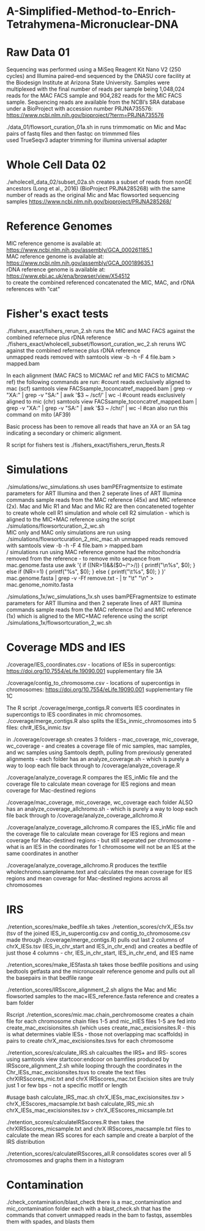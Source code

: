 # A-Simplified-Method-to-Enrich-Tetrahymena-Micronuclear-DNA

# Raw Data 01
Sequencing was performed using a MiSeq Reagent Kit Nano V2 (250 cycles) and Illumina paired-end sequenced by the DNASU core facility at the Biodesign Institute at Arizona State University. Samples were multiplexed with the final number of reads per sample being 1,048,024 reads for the MAC FACS sample and 904,282 reads for the MIC FACS sample. Sequencing reads are available from the NCBI’s SRA database under a BioProject with accession number PRJNA735576: https://www.ncbi.nlm.nih.gov/bioproject/?term=PRJNA735576 <br />

./data_01/flowsort_curation_01a.sh in runs trimmomatic on Mic and Mac pairs of fastq files and then fastqc on trimmmed files <br />
used TrueSeqv3 adapter trimming for illumina universal adapter <br />

# Whole Cell Data 02 
./wholecell_data_02/subset_02a.sh creates a subset of reads from nonGE ancestors (Long et al., 2016) (BioProject PRJNA285268) with the same number of reads as the original Mic and Mac flowsorted sequencing samples https://www.ncbi.nlm.nih.gov/bioproject/PRJNA285268/

# Reference Genomes 
MIC reference genome is available at: https://www.ncbi.nlm.nih.gov/assembly/GCA_000261185.1 <br />
MAC reference genome is available at: https://www.ncbi.nlm.nih.gov/assembly/GCA_000189635.1 <br />
rDNA reference genome is available at: https://www.ebi.ac.uk/ena/browser/view/X54512  <br />
to create the combined referenced concatenated the MIC, MAC, and rDNA references with "cat" 

# Fisher's exact tests  
./fishers_exact/fishers_rerun_2.sh runs the MIC and MAC FACS against the combined refernece plus rDNA reference <br />
./fishers_exact/wholecell_subset/flowsort_curation_wc_2.sh reruns WC against the combined refernece plus rDNA reference <br />
unmapped reads removed with samtools view -b -h -F 4 file.bam > mapped.bam

In each alignment (MAC FACS to MICMAC ref and MIC FACS to MICMAC ref) the following commands are run: #count reads exclusively aligned to mac (scf) 
samtools view FACSsample_toconcatref_mapped.bam | grep -v "XA:" | grep -v "SA:" | awk '$3 ~ /scf/' | wc -l 
#count reads exclusively aligned to mic (chr) 
samtools view FACSsample_toconcatref_mapped.bam | grep -v "XA:" | grep -v "SA:" | awk '$3 ~ /chr/' | wc -l #can also run this command on mito (AF39)

Basic process has been to remove all reads that have an XA or an SA tag indicating a secondary or chimeric alignment.

R script for fishers test is ./fishers_exact/fishers_rerun_ftests.R

# Simulations 
./simulations/wc_simulations.sh uses bamPEFragmentsize to estimate parameters for ART Illumina and then 2 seperate lines of ART Illumina commands sample reads from the MAC reference (45x) and MIC reference (2x). Mac and Mic R1 and Mac and Mic R2 are then concateneted togehter to create whole cell R1 simulation and whole cell R2 simulation - which is aligned to the MIC+MAC reference using the script ./simulations/flowsortcuration_2_wc.sh <br />
MIC only and MAC only simulations are run using ./simulations/flowsortcuration_2_mic_mac.sh
unmapped reads removed with samtools view -b -h -F 4 file.bam > mapped.bam <br />
/
simulations run using MAC reference genome had the mitochondria removed from the reference - to remove mito sequence from mac.genome.fasta use awk '{ if ((NR>1)&&($0~/^>/)) { printf("\n%s", $0); } else if (NR==1) { printf("%s", $0); } else { printf("\t%s", $0); } }' mac.genome.fasta | grep -v -Ff remove.txt - | tr "\t" "\n" > mac.genome_nomito.fasta

./simulations_1x/wc_simulations_1x.sh uses bamPEFragmentsize to estimate parameters for ART Illumina and then 2 seperate lines of ART Illumina commands sample reads from the MAC reference (1x) and MIC reference (1x) which is aligned to the MIC+MAC reference using the script ./simulations_1x/flowsortcuration_2_wc.sh

# Coverage MDS and IES
./coverage/IES_coordinates.csv - locations of IESs in supercontigs: https://doi.org/10.7554/eLife.19090.001 supplementary file 3A 

./coverage/contig_to_chromosome.csv - locations of supercontigs in chromosomes: https://doi.org/10.7554/eLife.19090.001 supplementary file 1C

The R script ./coverage/merge_contigs.R converts IES coordinates in supercontigs to IES coordinates in mic chromosomes. ./coverage/merge_contigs.R also splits the IESs_inmic_chromosomes into 5 files: chr#_IESs_inmic.tsv

in ./coverage/coverage.sh creates 3 folders - mac_coverage, mic_coverage, wc_coverage - and creates a coverage file of mic samples, mac samples, and wc samples using Samtools depth, pulling from previously generated alignments - each folder has an analyze_coverage.sh - which is purely a way to loop each file back through to /coverage/analyze_coverage.R 

./coverage/analyze_coverage.R compares the IES_inMic file and the coverage file to calculate mean coverage for IES regions and mean coverage for Mac-destined regions

./coverage/mac_coverage, mic_coverage, wc_coverage each folder ALSO has an analyze_coverage_allchromo.sh - which is purely a way to loop each file back through to /coverage/analyze_coverage_allchromo.R

./coverage/analyze_coverage_allchromo.R compares the IES_inMic file and the coverage file to calculate mean coverage for IES regions and mean coverage for Mac-destined regions - but still seperated per chromosome - what is an IES in the coordinates for 1 chromosome will not be an IES at the same coordinates in another

./coverage/analyze_coverage_allchromo.R produces the textfile wholechromo.samplename.text and calculates the mean coverage for IES regions and mean coverage for Mac-destined regions across all chromosomes 

# IRS 
./retention_scores/make_bedfile.sh takes ./retention_scores/chrX_IESs.tsv (tsv of the joined IES_in_supercontig.csv and contig_to_chromosome.csv made through ./coverage/merge_contigs.R) pulls out last 2 columns of chrX_IESs.tsv (IES_in_chr_start and IES_in_chr_end) and creates a bedfile of just those 4 columns - chr, IES_in_chr_start, IES_in_chr_end, and IES name 

./retention_scores/make_IESfasta.sh takes those bedfile positions and using bedtools getfasta and the micronucealr reference genome and pulls out all the basepairs in that bedfile range

./retention_scores/IRSscore_alignment_2.sh aligns the Mac and Mic flowsorted samples to the mac+IES_reference.fasta reference and creates a bam folder

Rscript ./retention_scores/mic.mac.chain_perchromosome creates a chain file for each chromosome chain files 1-5 and mic_inIES files 1-5 are fed into create_mac_excisionsites.sh (which uses create_mac_excisionsites.R - this is what determines viable IESs - those not overlapping mac scaffolds) in pairs to create chrX_mac_excisionsites.tsvs for each chromosome

./retention_scores/calculate_IRS.sh calcualtes the IRS+ and IRS- scores using samtools view startcoor:endcoor on bamfiles produced by IRSscore_alignment_2.sh while looping through the coordinates in the Chr_IESs_mac_excisionsites.tsvs to create the text files chrXIRSscores_mic.txt and chrX IRSscores_mac.txt Excision sites are truly just 1 or few bps - not a specific motfif or length 

#usage 
bash calculate_IRS_mac.sh chrX_IESs_mac_excisionsites.tsv > chrX_IESscores_macsample.txt 
bash calculate_IRS_mic.sh chrX_IESs_mac_excisionsites.tsv > chrX_IESscores_micsample.txt

./retention_scores/calculateIRSscores.R then takes the chrXIRSscores_micsample.txt and chrX IRSscores_macsample.txt files to calculate the mean IRS scores for each sample and create a barplot of the IRS distribution

./retention_scores/calculateIRSscores_all.R consolidates scores over all 5 chromosomes and graphs them in a histogram

# Contamination 
./check_contamination/blast_check there is a mac_contamination and mic_contamination folder each with a blast_check.sh that has the commands that convert unmapped reads in the bam to fastqs, assembles them with spades, and blasts them
